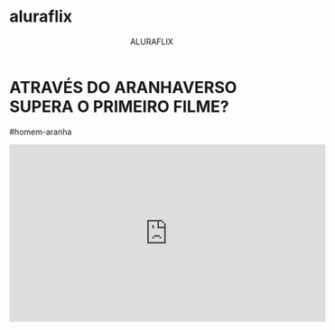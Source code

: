 # aluraflix
<body>
    <header>ALURAFLIX</header>
    <h1>ATRAVÉS DO ARANHAVERSO SUPERA O PRIMEIRO FILME?</h1>
<p>#homem-aranha</p>
<iframe width="560" height="315" src="https://www.youtube.com/embed/gt_fAE1Eg2Q?si=EEv-tsY_b1B2OwKE" title="YouTube video player" frameborder="0" allow="accelerometer; autoplay; clipboard-write; encrypted-media; gyroscope; picture-in-picture; web-share" referrerpolicy="strict-origin-when-cross-origin" allowfullscreen></iframe>
</body>
